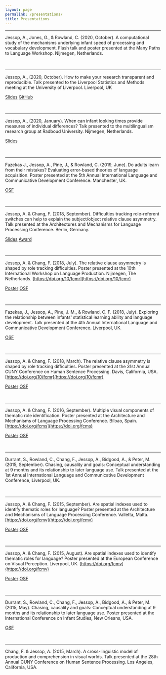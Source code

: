 ```yaml
---
layout: page
permalink: /presentations/
title: Presentations
---
```



<hr>

Jessop, A., Jones, G., & Rowland, C. (2020, October). A computational study of the mechanisms underlying infant speed of processing and vocabulary development. Flash talk and poster presented at the Many Paths to Language Workshop. Nijmegen, Netherlands.

<br>

<hr>

Jessop, A., (2020, October). How to make your research transparent and reproducible. Talk presented to the Liverpool Statistics and Methods meeting at the University of Liverpool. Liverpool, UK

<a href="/talks/reproducible-reports-lsam.html" class="button">Slides</a> <a href="https://github.com/andrew-jessop/lsam-reproducibility-talk-2020" class="button">GitHub</a>

<br>

<hr>

Jessop, A., (2020, January). When can infant looking times provide measures of individual differences? Talk presented to the multilingualism research group at Radboud University. Nijmegen, Netherlands.

<a href="/talks/infant_looking_time_ids.html" class="button">Slides</a>

<br>

<hr>

Fazekas J., Jessop, A., Pine, J., & Rowland, C. (2019, June). Do adults learn from their mistakes? Evaluating error-based theories of language acquisition. Poster presented at the 5th Annual International Language and Communicative Development Conference. Manchester, UK.

<a href="https://osf.io/2rmpk/" class="button">OSF</a>

<br>

<hr>

Jessop, A. & Chang, F. (2018, September). Difficulties tracking role-referent switches can help to explain the subject/object relative clause asymmetry. Talk presented at the Architectures and Mechanisms for Language Processing Conference. Berlin, Germany.

<a href="/talks/jessop_chang_amlap_talk_2018.pdf" class="button">Slides</a> <a href="https://amor.cms.hu-berlin.de/~knoeferp/AMLaP2018/Student_prizes.html" class="button">Award</a>

<br>

<hr>

Jessop, A. & Chang, F. (2018, July). The relative clause asymmetry is shaped by role tracking difficulties. Poster presented at the 10th International Workshop on Language Production. Nijmegen, The Netherlands. [https://doi.org/10/fcmr](https://doi.org/10/fcmr)

<a href="https://doi.org/10/fcmr" class="button">Poster</a> <a href="https://osf.io/pkxzh/" class="button">OSF</a>

<br>

<hr>

Fazekas, J., Jessop, A., Pine, J. M., & Rowland, C. F. (2018, July). Exploring the relationship between infants' statistical learning ability and language development. Talk presented at the 4th Annual International Language and Communicative Development Conference. Liverpool, UK.

<a href="https://osf.io/2rmpk/" class="button">OSF</a>

<br>

<hr>

Jessop, A. & Chang, F. (2018, March). The relative clause asymmetry is shaped by role tracking difficulties. Poster presented at the 31st Annual CUNY Conference on Human Sentence Processing. Davis, California, USA. [https://doi.org/10/fcmr](https://doi.org/10/fcmr)

<a href="https://doi.org/10/fcmr" class="button">Poster</a> <a href="https://osf.io/pkxzh/" class="button">OSF</a>

<br>

<hr>

Jessop, A. & Chang, F. (2016, September). Multiple visual components of thematic role identification. Poster presented at the Architecture and Mechanisms of Language Processing Conference. Bilbao, Spain. [https://doi.org/fcms](https://doi.org/fcms)

<a href="https://doi.org/fcms" class="button">Poster</a> <a href="https://osf.io/k7t83/" class="button">OSF</a>

<br>

<hr>

Durrant, S., Rowland, C., Chang, F., Jessop, A., Bidgood, A., & Peter, M. (2015, September). Chasing, causality and goals: Conceptual understanding at 9 months and its relationship to later language use. Talk presented at the 1st Annual International Language and Communicative Development Conference, Liverpool, UK.

<br>

<hr>

Jessop, A. & Chang, F. (2015, September). Are spatial indexes used to identify thematic roles for language? Poster presented at the Architecture and Mechanisms of Language Processing Conference. Valletta, Malta. [https://doi.org/fcmv](https://doi.org/fcmv)

<a href="https://doi.org/fcmv" class="button">Poster</a> <a href="https://osf.io/k7t83/" class="button">OSF</a>

<br>

<hr>

Jessop, A. & Chang, F. (2015, August). Are spatial indexes used to identify thematic roles for language? Poster presented at the European Conference on Visual Perception. Liverpool, UK. [https://doi.org/fcmv](https://doi.org/fcmv)

<a href="https://doi.org/fcmv" class="button">Poster</a> <a href="https://osf.io/k7t83/" class="button">OSF</a>

<br>

<hr>

Durrant, S., Rowland, C., Chang, F., Jessop, A., Bidgood, A., & Peter, M. (2015, May). Chasing, causality and goals: Conceptual understanding at 9 months and its relationship to later language use. Poster presented at the International Conference on Infant Studies, New Orleans, USA.

<a href="https://osf.io/mjv73/" class="button">OSF</a>

<br>

<hr>

Chang, F. & Jessop, A. (2015, March). A cross-linguistic model of production and comprehension in visual worlds. Talk presented at the 28th Annual CUNY Conference on Human Sentence Processing. Los Angeles, California, USA.

<br>
